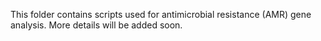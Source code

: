 This folder contains scripts used for antimicrobial resistance (AMR) gene analysis. More details will be added soon.
